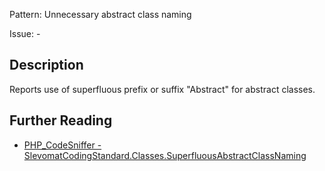 Pattern: Unnecessary abstract class naming

Issue: -

## Description

Reports use of superfluous prefix or suffix "Abstract" for abstract classes.

## Further Reading

* [PHP_CodeSniffer - SlevomatCodingStandard.Classes.SuperfluousAbstractClassNaming](https://github.com/slevomat/coding-standard/blob/master/doc/classes.md#slevomatcodingstandardclassessuperfluousabstractclassnaming)